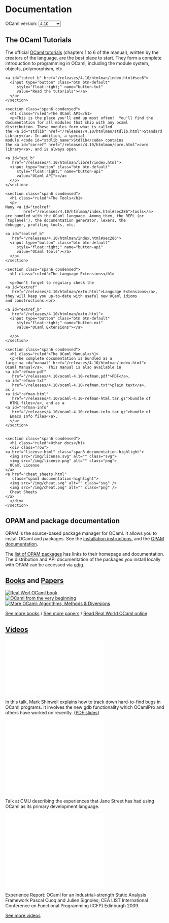 <!-- ((! set title Docs !)) ((! set documentation !)) ((! set nobreadcrumb !)) -->

<div class="container">
  <h1>Documentation</h1>
  <div class="form-group">
    <form name="Versions">
      <label for="version-selector"
	     style="display:inline;">OCaml version:</label>
      <select class="form-control" id="version-selector" name="selector"
	      style="width: 10ex;vertical-align: baseline;"
	      onChange="refresh()">
	<option>4.10</option>
      </select>
    </form>
  </div>

  <!-- this will fill-in the select above with all versions -->
  <script src="version_selector.js"></script>
  
  <div class="row">
    <section class="span6 condensed">
      <h1 class="ruled">The OCaml Tutorials</h1>
      <p>The official
	<a id="tutref"
	   href="/releases/4.10/htmlman/index.html#sec6">OCaml tutorials</a>
	(chapters 1 to 6 of the manual), written by the creators of
	the language, are the best place to start. They form a
	complete introduction to programming in OCaml, including the
	module system, objects, polymorphism, etc.

	<a id="tutref_b" href="/releases/4.10/htmlman/index.html#sec6">
	  <input type="button" class="btn btn-default"
		 style="float:right;" name="button-tut"
		 value="Read the tutorials"></a>
      </p>
    </section>

    <section class="span6 condensed">
      <h1 class="ruled">The OCaml API</h1>
      <p>This is the place you'll end up most often!  You'll find the
	documentation for all modules that ship with any ocaml
	distribution. These modules form what is called
	the <a id="stdlib" href="/releases/4.10/htmlman/stdlib.html">Standard
	Library</a>. In addition, a special
	module <code id="stdlib_name">Stdlib</code> contains
	the <a id="corref" href="/releases/4.10/htmlman/core.html">core
	library</a>, and is always open.

	<a id="api_b"
	   href="/releases/4.10/htmlman/libref/index.html">
	  <input type="button" class="btn btn-default"
		 style="float:right;" name="button-api"
		 value="OCaml API"></a>
      </p>
    </section>

    <section class="span6 condensed">
      <h1 class="ruled">The Tools</h1>
      <p>
	Many <a id="toolref"
		    href="/releases/4.10/htmlman/index.html#sec286">tools</a>
	are bundled with the OCaml language. Among them, the REPL (or
	`toplevel'), the documentation generator, lexers, the
	debugger, profiling tools, etc.

	<a id="toolref_b"
	   href="/releases/4.10/htmlman/index.html#sec286">
	  <input type="button" class="btn btn-default"
		 style="float:right;" name="button-api"
		 value="OCaml Tools"></a>
      </p>
    </section>

    <section class="span6 condensed">
      <h1 class="ruled">The Language Extensions</h1>

      <p>Don't forget to regulary check the
	<a id="extref"
	   href="/releases/4.10/htmlman/extn.html">Language Extensions</a>,
	they will keep you up-to-date with useful new OCaml idioms
	and constructions.<br>

	<a id="extref_b"
	   href="/releases/4.10/htmlman/extn.html">
	  <input type="button" class="btn btn-default"
		 style="float:right;" name="button-ext"
		 value="OCaml Extensions"></a>

      </p>
    </section>

    <section class="span6 condensed">
      <h1 class="ruled">The OCaml Manual</h1>
      <p>The complete documentation is bundled as a
	large <a id="manual" href="/releases/4.10/htmlman/index.html">
	OCaml Manual</a>.  This manual is also available in
	<a id="refman-pdf"
	   href="/releases/4.10/ocaml-4.10-refman.pdf">PDF</a>,
	<a id="refman-txt"
	   href="/releases/4.10/ocaml-4.10-refman.txt">plain text</a>,
	as a
	<a id="refman-html"
	   href="/releases/4.10/ocaml-4.10-refman-html.tar.gz">bundle of
	  HTML files</a>, and as a
	<a id="refman-info"
	   href="/releases/4.10/ocaml-4.10-refman.info.tar.gz">bundle of
	  Emacs Info files</a>.
      </p>
    </section>


    <section class="span6 condensed">
      <h1 class="ruled">Other docs</h1>
      <div class="row">
	<a href="license.html" class="span3 documentation-highlight">
	  <img src="/img/license.svg" alt="" class="svg">
	  <img src="/img/license.png" alt="" class="png">
	  OCaml License
	</a>
	<a href="cheat_sheets.html"
	   class="span3 documentation-highlight">
	  <img src="/img/cheat.svg" alt="" class="svg" />
	  <img src="/img/cheat.png" alt="" class="png" />
	  Cheat Sheets
	</a>
      </div>
    </section>
  </div>


  <div class="row">
    <section class="span6 condensed">
      <h1 class="ruled">OPAM and package documentation</h1>
      <p>OPAM is the source-based package manager for OCaml.
	It allows you to install OCaml and packages.
	See the <a href="install.html">installation
	instructions.</a> and the
	<a href="https://opam.ocaml.org/doc/">OPAM documentation</a>.
      </p>
      <p>The <a href="https://opam.ocaml.org/packages/">list of
	OPAM packages</a> has links to their homepage
	and documentation. The distribution and API documentation
	of the packages you install locally with OPAM can be accessed
	via <a href="http://erratique.ch/software/odig">odig</a>.
      </p>
    </section>
    <section class="span6 condensed">
      <h1 class="ruled"><a href="/learn/books.html">Books</a> and <a href="/docs/papers.html">Papers</a></h1>
      <div class="row">
	<div class="span2 documentation-book">
	  <a href="https://realworldocaml.org">
	    <img src="/img/real-world-ocaml.jpg" alt="Real Worl OCaml book">
	  </a>
	</div>
	<div class="span2 documentation-book">
	  <a href="http://ocaml-book.com">
	    <img src="/img/OCaml_from_beginning.png" alt="OCaml from the very beginning">
	  </a>
	</div>
	<div class="span2 documentation-book">
	  <a href="http://ocaml-book.com/more-ocaml-algorithms-methods-diversions/">
	    <img src="/img/more-ocaml-300-376.png" alt="More OCaml: Algorithms, Methods &amp; Diversions">
	  </a>
	</div>
      </div>
      <footer>
	<p><a href="/learn/books.html">See more books</a> / <a href="/docs/papers.html">See more papers</a> / <a href="https://realworldocaml.org">Read Real World OCaml online</a></p>
      </footer>
    </section>
  </div>
  <div class="row">
    <section class="span12 condensed">
      <h1 class="ruled"><a href="/community/media.html">Videos</a></h1>
      <div class="row">
	<div class="span4">
	  <p class="documentation-video">
	    <iframe width="310" height="175" src="//www.youtube.com/embed/NF2WpWnB-nk?feature=player_detailpage" frameborder="0" allowfullscreen></iframe>
	  </p>
	  <p>In this talk, Mark Shinwell explains how to
	    track down hard-to-find bugs in OCaml programs.
	    It involves the new gdb functionality
	    which OCamlPro and others have worked on recently.
	    (<a href="http://oud.ocaml.org/2012/slides/oud2012-paper5-slides.pdf"
	     >PDF slides</a>)</p>
	</div>
	<div class="span4">
	  <p class="documentation-video">
	    <iframe src="//player.vimeo.com/video/14317442?portrait=0&amp;color=ff9933" width="310" height="233" frameborder="0" webkitallowfullscreen mozallowfullscreen allowfullscreen></iframe>
	  </p>
	  <p>Talk at CMU describing the experiences that Jane Street has had using OCaml as its primary development language.</p>
	</div>
	<div class="span4">
	  <p class="documentation-video">
	    <iframe src="//player.vimeo.com/video/6652523?portrait=0&amp;color=ff9933" width="310" height="233" frameborder="0" webkitallowfullscreen mozallowfullscreen allowfullscreen></iframe>
	  </p>
	  <p>Experience Report: OCaml for an Industrial-strength Static Analysis Framework
	    Pascal Cuoq and Julien Signoles; CEA LIST
	    International Conference on Functional Programming (ICFP) Edinburgh 2009.</p>
	</div>
      </div>
      <footer>
	<p><a href="/community/media.html">See more videos</a></p>
      </footer>
    </section>
  </div>
</div>

